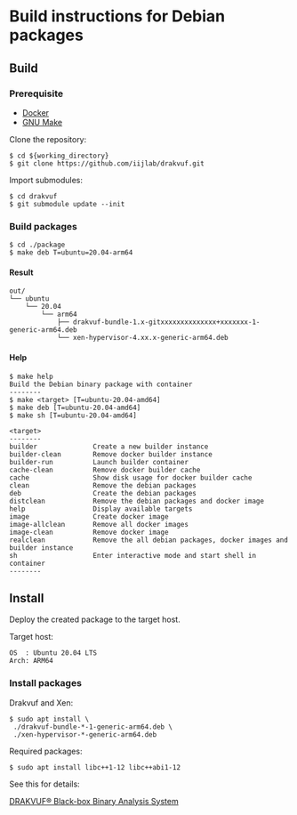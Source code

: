 # Build instructions for Debian packages

## Build

### Prerequisite

- [Docker](https://www.docker.com/)
- [GNU Make](https://www.gnu.org/software/make/)

Clone the repository:

```
$ cd ${working_directory}
$ git clone https://github.com/iijlab/drakvuf.git
```

Import submodules:

```
$ cd drakvuf
$ git submodule update --init
```

### Build packages

```
$ cd ./package
$ make deb T=ubuntu=20.04-arm64
```

#### Result

```
out/
└── ubuntu
    └── 20.04
        └── arm64
            ├── drakvuf-bundle-1.x-gitxxxxxxxxxxxxxx+xxxxxxx-1-generic-arm64.deb
            └── xen-hypervisor-4.xx.x-generic-arm64.deb
```

#### Help

```
$ make help
Build the Debian binary package with container
--------
$ make <target> [T=ubuntu-20.04-amd64]
$ make deb [T=ubuntu-20.04-amd64]
$ make sh [T=ubuntu-20.04-amd64]

<target>
--------
builder              Create a new builder instance
builder-clean        Remove docker builder instance
builder-run          Launch builder container
cache-clean          Remove docker builder cache
cache                Show disk usage for docker builder cache
clean                Remove the debian packages
deb                  Create the debian packages
distclean            Remove the debian packages and docker image
help                 Display available targets
image                Create docker image
image-allclean       Remove all docker images
image-clean          Remove docker image
realclean            Remove the all debian packages, docker images and builder instance
sh                   Enter interactive mode and start shell in container
--------
```

## Install

Deploy the created package to the target host.

Target host:

```
OS  : Ubuntu 20.04 LTS
Arch: ARM64
```

### Install packages

Drakvuf and Xen:

```
$ sudo apt install \
 ./drakvuf-bundle-*-1-generic-arm64.deb \
 ./xen-hypervisor-*-generic-arm64.deb
```

Required packages:

```
$ sudo apt install libc++1-12 libc++abi1-12
```

See this for details:

[DRAKVUF® Black-box Binary Analysis System](https://drakvuf.com/)
